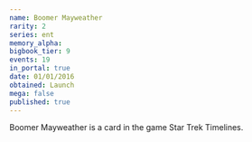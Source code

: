 ```yaml
---
name: Boomer Mayweather
rarity: 2
series: ent
memory_alpha:
bigbook_tier: 9
events: 19
in_portal: true
date: 01/01/2016
obtained: Launch
mega: false
published: true
---
```


Boomer Mayweather is a card in the game Star Trek Timelines.
